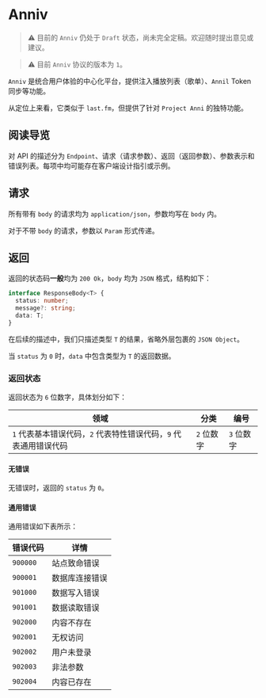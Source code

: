 # Anniv

> ⚠️️ 目前的 `Anniv` 仍处于 `Draft` 状态，尚未完全定稿。欢迎随时提出意见或建议。

> ⚠️️ 目前 `Anniv` 协议的版本为 `1`。

`Anniv` 是统合用户体验的中心化平台，提供注入播放列表（歌单）、`Annil` Token 同步等功能。

从定位上来看，它类似于 `last.fm`，但提供了针对 `Project Anni` 的独特功能。

## 阅读导览

对 API 的描述分为 `Endpoint`、请求（请求参数）、返回（返回参数）、参数表示和错误列表。每项中均可能存在客户端设计指引或示例。

## 请求

所有带有 `body` 的请求均为 `application/json`，参数均写在 `body` 内。

对于不带 `body` 的请求，参数以 `Param` 形式传递。

## 返回

返回的状态码**一般**均为 `200 Ok`，`body` 均为 `JSON` 格式，结构如下：

```typescript
interface ResponseBody<T> {
  status: number;
  message?: string;
  data: T;
}
```

在后续的描述中，我们只描述类型 `T` 的结果，省略外层包裹的 `JSON Object`。

当 `status` 为 `0` 时，`data` 中包含类型为 `T` 的返回数据。

### 返回状态

返回状态为 `6` 位数字，具体划分如下：

| 领域                                                             | 分类       | 编号       |
| ---------------------------------------------------------------- | ---------- | ---------- |
| `1` 代表基本错误代码，`2` 代表特性错误代码，`9` 代表通用错误代码 | `2` 位数字 | `3` 位数字 |

#### 无错误

无错误时，返回的 `status` 为 `0`。

#### 通用错误

通用错误如下表所示：

| 错误代码 | 详情           |
| -------- | -------------- |
| `900000` | 站点致命错误   |
| `900001` | 数据库连接错误 |
| `901000` | 数据写入错误   |
| `901001` | 数据读取错误   |
| `902000` | 内容不存在     |
| `902001` | 无权访问       |
| `902002` | 用户未登录     |
| `902003` | 非法参数       |
| `902004` | 内容已存在     |
